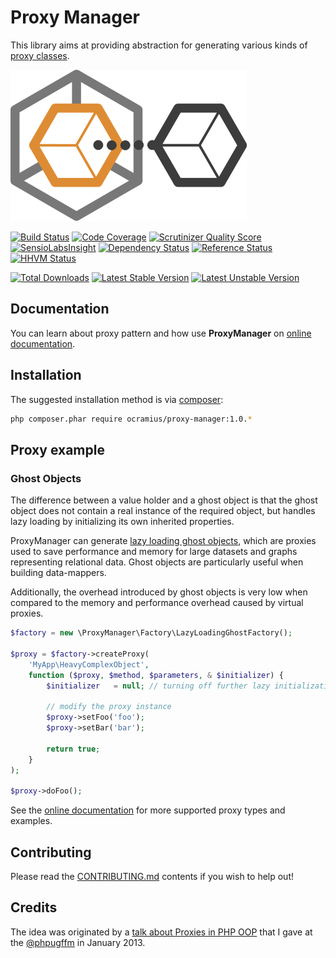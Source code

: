 # Proxy Manager

This library aims at providing abstraction for generating various kinds of [proxy classes](http://marco-pivetta.com/proxy-pattern-in-php/).

![ProxyManager](proxy-manager.png)

[![Build Status](https://travis-ci.org/Ocramius/ProxyManager.png?branch=master)](https://travis-ci.org/Ocramius/ProxyManager)
[![Code Coverage](https://scrutinizer-ci.com/g/Ocramius/ProxyManager/badges/coverage.png?s=ca3b9ceb9e36aeec0e57569cc8983394b7d2a59e)](https://scrutinizer-ci.com/g/Ocramius/ProxyManager/)
[![Scrutinizer Quality Score](https://scrutinizer-ci.com/g/Ocramius/ProxyManager/badges/quality-score.png?s=eaa858f876137ed281141b1d1e98acfa739729ed)](https://scrutinizer-ci.com/g/Ocramius/ProxyManager/)
[![SensioLabsInsight](https://insight.sensiolabs.com/projects/69fe5f97-b1c8-4ddd-93ce-900b8b788cf2/mini.png)](https://insight.sensiolabs.com/projects/69fe5f97-b1c8-4ddd-93ce-900b8b788cf2)
[![Dependency Status](https://www.versioneye.com/package/php--ocramius--proxy-manager/badge.png)](https://www.versioneye.com/package/php--ocramius--proxy-manager)
[![Reference Status](https://www.versioneye.com/php/ocramius:proxy-manager/reference_badge.svg)](https://www.versioneye.com/php/ocramius:proxy-manager/references)
[![HHVM Status](http://hhvm.h4cc.de/badge/ocramius/proxy-manager.png)](http://hhvm.h4cc.de/package/ocramius/proxy-manager)

[![Total Downloads](https://poser.pugx.org/ocramius/proxy-manager/downloads.png)](https://packagist.org/packages/ocramius/proxy-manager)
[![Latest Stable Version](https://poser.pugx.org/ocramius/proxy-manager/v/stable.png)](https://packagist.org/packages/ocramius/proxy-manager)
[![Latest Unstable Version](https://poser.pugx.org/ocramius/proxy-manager/v/unstable.png)](https://packagist.org/packages/ocramius/proxy-manager)


## Documentation

You can learn about proxy pattern and how use **ProxyManager** on [online documentation](http://ocramius.github.io/ProxyManager).

## Installation

The suggested installation method is via [composer](https://getcomposer.org/):

```sh
php composer.phar require ocramius/proxy-manager:1.0.*
```

## Proxy example

### Ghost Objects

The difference between a value holder and a ghost object is that the ghost object does not contain a real instance of
the required object, but handles lazy loading by initializing its own inherited properties.

ProxyManager can generate [lazy loading ghost objects](http://www.martinfowler.com/eaaCatalog/lazyLoad.html),
which are proxies used to save performance and memory for large datasets and graphs representing relational data.
Ghost objects are particularly useful when building data-mappers.

Additionally, the overhead introduced by ghost objects is very low when compared to the memory and performance overhead
caused by virtual proxies.

```php
$factory = new \ProxyManager\Factory\LazyLoadingGhostFactory();

$proxy = $factory->createProxy(
    'MyApp\HeavyComplexObject',
    function ($proxy, $method, $parameters, & $initializer) {
        $initializer   = null; // turning off further lazy initialization

        // modify the proxy instance
        $proxy->setFoo('foo');
        $proxy->setBar('bar');

        return true;
    }
);

$proxy->doFoo();
```

See the [online documentation](http://ocramius.github.io/ProxyManager) for more supported proxy types and examples. 


## Contributing

Please read the [CONTRIBUTING.md](https://github.com/Ocramius/ProxyManager/blob/master/CONTRIBUTING.md) contents if you
wish to help out!

## Credits

The idea was originated by a [talk about Proxies in PHP OOP](http://marco-pivetta.com/proxy-pattern-in-php/) that I gave
at the [@phpugffm](https://twitter.com/phpugffm) in January 2013.
